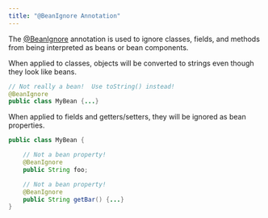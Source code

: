 ```yaml
---
title: "@BeanIgnore Annotation"
---
```


The [@BeanIgnore](../apidocs/org/apache/juneau/annotation/BeanIgnore.html) annotation is used to ignore classes, fields, and methods from being interpreted as beans or bean components.

When applied to classes, objects will be converted to strings even though they look like beans.

```java
// Not really a bean!  Use toString() instead!
@BeanIgnore
public class MyBean {...}
```

When applied to fields and getters/setters, they will be ignored as bean properties.

```java
public class MyBean {

    // Not a bean property!
    @BeanIgnore
    public String foo;

    // Not a bean property!
    @BeanIgnore
    public String getBar() {...}
}
```
